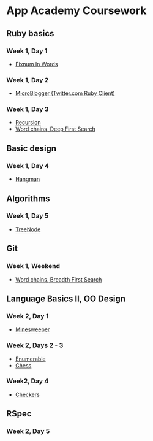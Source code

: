 # App Academy Coursework

## Ruby basics
### Week 1, Day 1
+ [Fixnum In Words][in_words]

[in_words]: w1d1/in_words.rb

### Week 1, Day 2
+ [MicroBlogger (Twitter.com Ruby Client)][micro_blogger]

[micro_blogger]: w1d2/micro_blogger.rb

### Week 1, Day 3
+ [Recursion][recursion]
+ [Word chains, Deep First Search][word_chain]

[recursion]: w1d3/recursion.rb
[word_chain]: w1d3/word_chain.rb

## Basic design

### Week 1, Day 4
+ [Hangman][hangman]

[hangman]: w1d4/hangman.rb

## Algorithms

### Week 1, Day 5
+ [TreeNode][tree_node]

[tree_node]: w1d5/tree_node.rb

## Git
### Week 1, Weekend
+ [Word chains, Breadth First Search][word_chains]

[word_chains]: w1we/word_chain.rb

## Language Basics II, OO Design
### Week 2, Day 1
+ [Minesweeper][minesweeper]

[minesweeper]: w2d1/minesweeper.rb

### Week 2, Days 2 - 3
+ [Enumerable][enumerable]
+ [Chess][chess]

[enumerable]: w2d2/enumerable.rb
[chess]: w2d2/chess.rb

### Week2, Day 4
+ [Checkers][checkers]

[checkers]: w2d4/checkers.rb

## RSpec
### Week 2, Day 5

